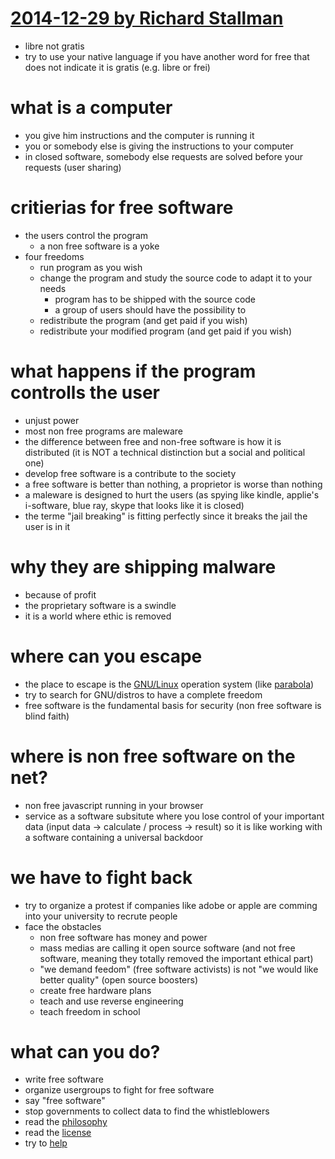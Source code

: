 # [2014-12-29 by Richard Stallman](https://events.ccc.de/congress/2014/Fahrplan/events/6123.html)

* libre not gratis
* try to use your native language if you have another word for free that does not indicate it is gratis (e.g. libre or frei)

# what is a computer

* you give him instructions and the computer is running it
* you or somebody else is giving the instructions to your computer
* in closed software, somebody else requests are solved before your requests (user sharing)

# critierias for free software

* the users control the program
    * a non free software is a yoke
* four freedoms
    * run program as you wish
    * change the program and study the source code to adapt it to your needs
        * program has to be shipped with the source code
        * a group of users should have the possibility to 
    * redistribute the program (and get paid if you wish)
    * redistribute your modified program (and get paid if you wish)

# what happens if the program controlls the user

* unjust power
* most non free programs are maleware
* the difference between free and non-free software is how it is distributed (it is NOT a technical distinction but a social and political one)
* develop free software is a contribute to the society
* a free software is better than nothing, a proprietor is worse than nothing
* a maleware is designed to hurt the users (as spying like kindle, applie's i-software, blue ray, skype that looks like it is closed)
* the terme "jail breaking" is fitting perfectly since it breaks the jail the user is in it

# why they are shipping malware

* because of profit
* the proprietary software is a swindle
* it is a world where ethic is removed

# where can you escape

* the place to escape is the [GNU/Linux](https://www.gnu.org/distros/free-distros.html) operation system (like [parabola](https://www.parabola.nu/))
* try to search for GNU/distros to have a complete freedom
* free software is the fundamental basis for security (non free software is blind faith)

# where is non free software on the net?

* non free javascript running in your browser
* service as a software subsitute where you lose control of your important data (input data -> calculate / process -> result) so it is like working with a software containing a universal backdoor

# we have to fight back

* try to organize a protest if companies like adobe or apple are comming into your university to recrute people
* face the obstacles
    * non free software has money and power
    * mass medias are calling it open source software (and not free software, meaning they totally removed the important ethical part)
    * "we demand feedom" (free software activists) is not "we would like better quality" (open source boosters)
    * create free hardware plans
    * teach and use reverse engineering
    * teach freedom in school

# what can you do?

* write free software
* organize usergroups to fight for free software
* say "free software"
* stop governments to collect data to find the whistleblowers
* read the [philosophy](https://www.gnu.org/philosophy/)
* read the [license](http://www.gnu.org/licenses/)
* try to [help](http://www.gnu.org/help)

